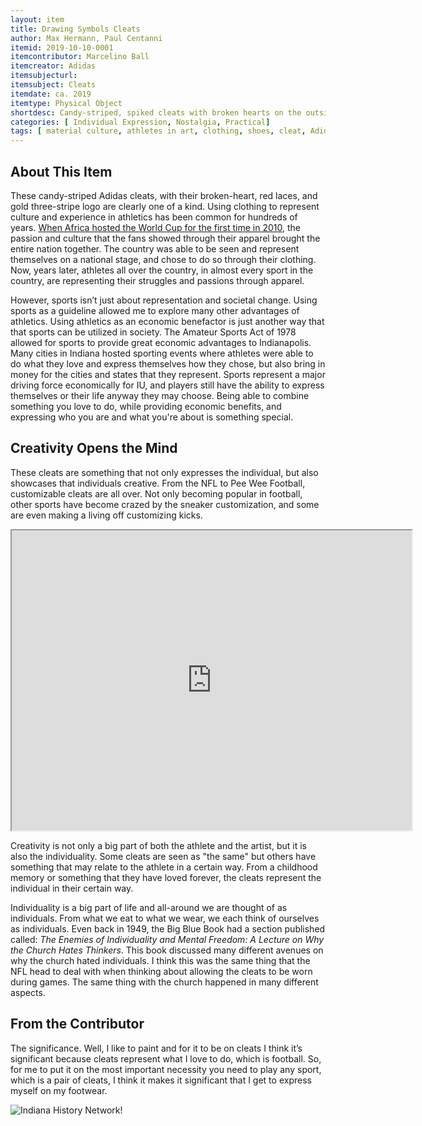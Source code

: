 ```yaml
---
layout: item
title: Drawing Symbols Cleats
author: Max Hermann, Paul Centanni
itemid: 2019-10-10-0001
itemcontributor: Marcelino Ball
itemcreator: Adidas 
itemsubjecturl: 
itemsubject: Cleats
itemdate: ca. 2019
itemtype: Physical Object
shortdesc: Candy-striped, spiked cleats with broken hearts on the outside painted in black. Adidas three-stripe logo has been painted gold.
categories: [ Individual Expression, Nostalgia, Practical]
tags: [ material culture, athletes in art, clothing, shoes, cleat, Adidas ]
---
```


## About This Item

These candy-striped Adidas cleats, with their broken-heart, red laces, and gold three-stripe logo are clearly one of a kind. Using clothing to represent culture and experience in athletics has been common for hundreds of years. [When Africa hosted the World Cup for the first time in 2010](http://www.jstor.org/stable/41407127), the passion and culture that the fans showed through their apparel brought the entire nation together. The country was able to be seen and represent themselves on a national stage, and chose to do so through their clothing. Now, years later, athletes all over the country, in almost every sport in the country, are representing their struggles and passions through apparel. 

However, sports isn’t just about representation and societal change. Using sports as a guideline allowed me to explore many other advantages of athletics. Using athletics as an economic benefactor is just another way that that sports can be utilized in society. The Amateur Sports Act of 1978 allowed for sports to provide great economic advantages to Indianapolis. Many cities in Indiana hosted sporting events where athletes were able to do what they love and express themselves how they chose, but also bring in money for the cities and states that they represent. Sports represent a major driving force economically for IU, and players still have the ability to express themselves or their life anyway they may choose. Being able to combine something you love to do, while providing economic benefits, and expressing who you are and what you're about  is something special. 

## Creativity Opens the Mind

These cleats are something that not only expresses the individual, but also showcases that individuals creative.  From the NFL to Pee Wee Football, customizable cleats are all over.  Not only becoming popular in football, other sports have become crazed by the sneaker customization, and some are even making a living off customizing kicks.

<iframe src="https://www.youtube.com/watch?v=ylcauBrLHgU" width="640" height="480"></iframe>

Creativity is not only a big part of both the athlete and the artist, but it is also the individuality.  Some cleats are seen as "the same" but others have something that may relate to the athlete in a certain way.  From a childhood memory or something that they have loved forever, the cleats represent the individual in their certain way.  

Individuality is a big part of life and all-around we are thought of as individuals.  From what we eat to what we wear, we each think of ourselves as individuals.  Even back in 1949, the Big Blue Book had a section published called: *The Enemies of Individuality and Mental Freedom: A Lecture on Why the Church Hates Thinkers*.  This book discussed many different avenues on why the church hated individuals.  I think this was the same thing that the NFL head to deal with when thinking about allowing the cleats to be worn during games.  The same thing with the church happened in many different aspects.

## From the Contributor

The significance. Well, I like to paint and for it to be on cleats I think it’s significant because cleats represent what I love to do, which is football. So, for me to put it on the most important necessity you need to play any sport, which is a pair of cleats, I think it makes it significant that I get to express myself on my footwear. 

![Indiana History Network](/H301HistoryHarvest/assets/images/Networks.png)! 

